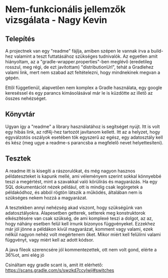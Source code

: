 # Nem-funkcionális jellemzők vizsgálata - Nagy Kevin

## Telepítés

A projectnek van egy "readme" fájlja, amiben szépen le vannak írva a build-hez valamint a teszt futtatásához szükséges tudnivalók.
Az egyetlen amit hiányoltam, az a "gradle-wrapper.properties"-ben meglévő (eredetileg rosszul, meg régi, de ezt javítottam) 
"distributionUrl", tehát a Gradlehez valami link, mert nem szabad azt feltételezni, hogy mindnekinek megvan a gépén.

Ettől függetlenül, alapvetően nem komplex a Gradle használata, egy google kereséssel és egy parancs kimásolásával már le is küzdötte az illető az összes nehézséget.

## Könyvtár

Ugyan így a "readme" a library használatához is segítséget nyújt. Itt is volt egy hibás link, az rdf4j-hez tartozót javítanom kellett.
Itt az a helyzet, hogy egyválzotós oszályok esetében tök egyszerű az egész, egy adatosztály kell és kész (meg ugye a readme-s parancsba a megfelelő nevet helyettesíteni).

## Tesztek

A readme itt is kisegíti a rászorulókat, és még nagyon hasznos példateszteket is kapunk mellé, ami véleményem szerint sokkal könnyebbé teszi a megértést, mint a szavakkal való körülírás és magyarázás.
Ha egy SQL dokumentációt nézek például, ott is mindig csak legörgetek a példakódhoz, és abból rögtön látszik a működés, általában nem is szükséges nekem hozzá a magyarázat.

A tesztekben annyi nehézség akad viszont, hogy szükségünk van adatosztályokra. Alapesetben getterek, setterek meg konstruktorok elkészítésére van csak szükség, de ami komplexé teszi a dolgot, az az, hogy náhány esetben felül kell írnunk bizonyos függvényeket.
Ezzekhez már jól jönne a példákon kívül magyarázat, komment vagy valami, ezek nélkül nagyon nehéz volt megértenem őket. Mikor miért kell felülírni valami függvényt, vagy miért kell az adott kódsor.

A java fileok szerencsére jól kommentezettek, ott nem volt gond, elérte a 36%ot, ami elég jó


Csináltam egy gradle scant is, amit itt elérhető: https://scans.gradle.com/s/swzkd7ccylwji#switches
